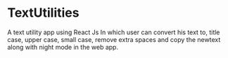 # TextUtilities
A text utility app using React Js In which user can convert his text to, title case, upper case, small case, remove extra spaces and copy the newtext along with night mode in the web app.
